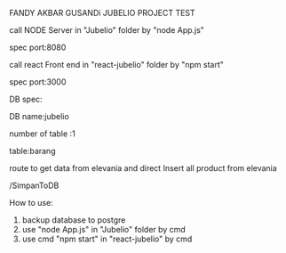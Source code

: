 FANDY AKBAR GUSANDi JUBELIO PROJECT TEST

call NODE Server in "Jubelio" folder by "node App.js"

spec port:8080

call react Front end in "react-jubelio" folder by "npm start"

spec port:3000

DB spec:

DB name:jubelio

number of table :1 

table:barang

route to get data from elevania and direct Insert all product from elevania

/SimpanToDB

How to use:
1. backup database to postgre
2. use "node App.js" in "Jubelio" folder by cmd 
3. use cmd "npm start" in "react-jubelio" by cmd




